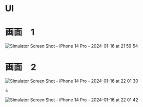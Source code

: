 # UI

# 画面　1

![Simulator Screen Shot - iPhone 14 Pro - 2024-01-16 at 21 59 54](https://github.com/mzunohkaru/SwiftUI-UI-Chat/assets/99012157/ea6805d9-d81d-4b6d-a206-50af21ad3536)


# 画面　2

![Simulator Screen Shot - iPhone 14 Pro - 2024-01-16 at 22 01 30](https://github.com/mzunohkaru/SwiftUI-UI-Chat/assets/99012157/757466b3-c658-4895-a64c-6001d1bca5d1)

↓

![Simulator Screen Shot - iPhone 14 Pro - 2024-01-16 at 22 01 42](https://github.com/mzunohkaru/SwiftUI-UI-Chat/assets/99012157/9e46c63f-aa5c-4650-95d0-17fc67780f58)

